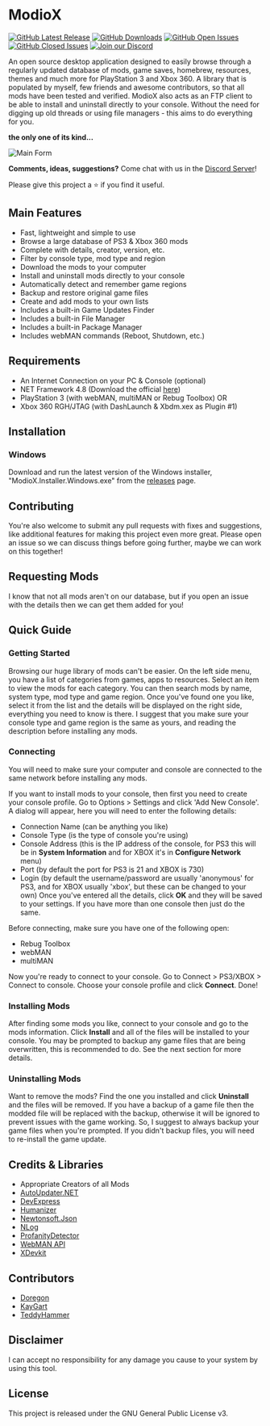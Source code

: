 # ModioX
[![GitHub Latest Release](https://img.shields.io/github/release/ohhsodead/ModioX.svg)](https://github.com/ohhsodead/ModioX/releases/) [![GitHub Downloads](https://img.shields.io/github/downloads/ohhsodead/ModioX/total.svg)](https://github.com/ohhsodead/ModioX/releases/) [![GitHub Open Issues](https://img.shields.io/github/issues/ohhsodead/ModioX.svg)](https://gitHub.com/ohhsodead/ModioX/issues/) [![GitHub Closed Issues](https://img.shields.io/github/issues-closed/ohhsodead/ModioX.svg)](https://github.com/ohhsodead/ModioX/issues?q=is%3Aissue+is%3Aclosed) [![Join our Discord](https://img.shields.io/badge/chat%20on-discord-7289DA)](https://discord.gg/FTCS3Xu)

An open source desktop application designed to easily browse through a regularly updated database of mods, game saves, homebrew, resources, themes and much more for PlayStation 3 and Xbox 360. A library that is populated by myself, few friends and awesome contributors, so that all mods have been tested and verified. ModioX also acts as an FTP client to be able to install and uninstall directly to your console. Without the need for digging up old threads or using file managers - this aims to do everything for you.

**the only one of its kind...**

![Main Form](https://raw.githubusercontent.com/ohhsodead/ModioX/master/.screenshots/demo/MainForm.png?raw=true)

**Comments, ideas, suggestions?** Come chat with us in the [Discord Server](https://discord.gg/FTCS3Xu)!

Please give this project a ⭐ if you find it useful.

## Main Features

* Fast, lightweight and simple to use
* Browse a large database of PS3 & Xbox 360 mods
* Complete with details, creator, version, etc.
* Filter by console type, mod type and region
* Download the mods to your computer
* Install and uninstall mods directly to your console
* Automatically detect and remember game regions
* Backup and restore original game files
* Create and add mods to your own lists
* Includes a built-in Game Updates Finder
* Includes a built-in File Manager
* Includes a built-in Package Manager
* Includes webMAN commands (Reboot, Shutdown, etc.)

## Requirements

* An Internet Connection on your PC & Console (optional)
* NET Framework 4.8 (Download the official [here](https://dotnet.microsoft.com/download/dotnet-framework/thank-you/net48-web-installer))
* PlayStation 3 (with webMAN, multiMAN or Rebug Toolbox) OR
* Xbox 360 RGH/JTAG (with DashLaunch & Xbdm.xex as Plugin #1)

## Installation

### Windows

Download and run the latest version of the Windows installer, "ModioX.Installer.Windows.exe" from the [releases](https://github.com/ohhsodead/ModioX/releases/latest) page.

## Contributing

You're also welcome to submit any pull requests with fixes and suggestions, like additional features for making this project even more great. Please open an issue so we can discuss things before going further, maybe we can work on this together!

## Requesting Mods

I know that not all mods aren't on our database, but if you open an issue with the details then we can get them added for you!

## Quick Guide

### Getting Started

Browsing our huge library of mods can't be easier. On the left side menu, you have a list of categories from games, apps to resources. Select an item to view the mods for each category. You can then search mods by name, system type, mod type and game region. Once you've found one you like, select it from the list and the details will be displayed on the right side, everything you need to know is there. I suggest that you make sure your console type and game region is the same as yours, and reading the description before installing any mods.

### Connecting

You will need to make sure your computer and console are connected to the same network before installing any mods.

If you want to install mods to your console, then first you need to create your console profile. Go to Options > Settings and click 'Add New Console'. A dialog will appear, here you will need to enter the following details:
* Connection Name (can be anything you like)
* Console Type (is the type of console you're using)
* Console Address (this is the IP address of the console, for PS3 this will be in **System Information** and for XBOX it's in **Configure Network** menu)
* Port (by default the port for PS3 is 21 and XBOX is 730)
* Login (by default the username/password are usually 'anonymous' for PS3, and for XBOX usually 'xbox', but these can be changed to your own)
Once you've entered all the details, click **OK** and they will be saved to your settings. If you have more than one console then just do the same.

Before connecting, make sure you have one of the following open:
* Rebug Toolbox
* webMAN
* multiMAN

Now you're ready to connect to your console. Go to Connect > PS3/XBOX > Connect to console. Choose your console profile and click **Connect**. Done!

### Installing Mods

After finding some mods you like, connect to your console and go to the mods information. Click **Install** and all of the files will be installed to your console. You may be prompted to backup any game files that are being overwritten, this is recommended to do. See the next section for more details.

### Uninstalling Mods

Want to remove the mods? Find the one you installed and click **Uninstall** and the files will be removed. If you have a backup of a game file then the modded file will be replaced with the backup, otherwise it will be ignored to prevent issues with the game working. So, I suggest to always backup your game files when you're prompted. If you didn't backup files, you will need to re-install the game update.

## Credits & Libraries

* Appropriate Creators of all Mods
* [AutoUpdater.NET](https://github.com/ravibpatel/AutoUpdater.NET)
* [DevExpress](https://devexpress.com/)
* [Humanizer](https://github.com/Humanizr/Humanizer)
* [Newtonsoft.Json](https://newtonsoft.com/json)
* [NLog](https://nlog-project.org/)
* [ProfanityDetector](https://github.com/stephenhaunts/ProfanityDetector/)
* [WebMAN API](https://github.com/FxckingCoder/WebmanAPI)
* [XDevkit](https://microsoft.com/)

## Contributors

* [Doregon](https://github.com/Doregon)
* [KayGart](https://github.com/KayGart)
* [TeddyHammer](https://github.com/TeddyHammer)

## Disclaimer

I can accept no responsibility for any damage you cause to your system by using this tool.

## License

This project is released under the GNU General Public License v3.
